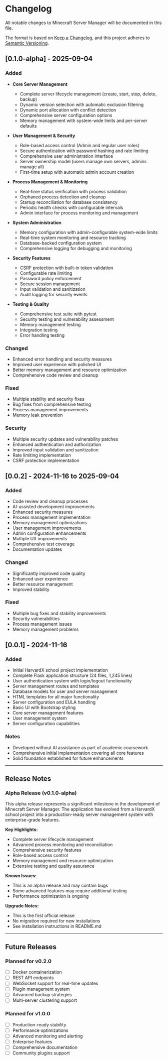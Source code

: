 # Changelog

All notable changes to Minecraft Server Manager will be documented in this file.

The format is based on [Keep a Changelog](https://keepachangelog.com/en/1.0.0/),
and this project adheres to [Semantic Versioning](https://semver.org/spec/v2.0.0.html).

## [0.1.0-alpha] - 2025-09-04

### Added
- **Core Server Management**
  - Complete server lifecycle management (create, start, stop, delete, backup)
  - Dynamic version selection with automatic exclusion filtering
  - Dynamic port allocation with conflict detection
  - Comprehensive server configuration options
  - Memory management with system-wide limits and per-server defaults

- **User Management & Security**
  - Role-based access control (Admin and regular user roles)
  - Secure authentication with password hashing and rate limiting
  - Comprehensive user administration interface
  - Server ownership model (users manage own servers, admins manage all)
  - First-time setup with automatic admin account creation

- **Process Management & Monitoring**
  - Real-time status verification with process validation
  - Orphaned process detection and cleanup
  - Startup reconciliation for database consistency
  - Periodic health checks with configurable intervals
  - Admin interface for process monitoring and management

- **System Administration**
  - Memory configuration with admin-configurable system-wide limits
  - Real-time system monitoring and resource tracking
  - Database-backed configuration system
  - Comprehensive logging for debugging and monitoring

- **Security Features**
  - CSRF protection with built-in token validation
  - Configurable rate limiting
  - Password policy enforcement
  - Secure session management
  - Input validation and sanitization
  - Audit logging for security events

- **Testing & Quality**
  - Comprehensive test suite with pytest
  - Security testing and vulnerability assessment
  - Memory management testing
  - Integration testing
  - Error handling testing

### Changed
- Enhanced error handling and security measures
- Improved user experience with polished UI
- Better memory management and resource optimization
- Comprehensive code review and cleanup

### Fixed
- Multiple stability and security fixes
- Bug fixes from comprehensive testing
- Process management improvements
- Memory leak prevention

### Security
- Multiple security updates and vulnerability patches
- Enhanced authentication and authorization
- Improved input validation and sanitization
- Rate limiting implementation
- CSRF protection implementation

## [0.0.2] - 2024-11-16 to 2025-09-04

### Added
- Code review and cleanup processes
- AI-assisted development improvements
- Enhanced security measures
- Process management implementation
- Memory management optimizations
- User management improvements
- Admin configuration enhancements
- Multiple UX improvements
- Comprehensive test coverage
- Documentation updates

### Changed
- Significantly improved code quality
- Enhanced user experience
- Better resource management
- Improved stability

### Fixed
- Multiple bug fixes and stability improvements
- Security vulnerabilities
- Process management issues
- Memory management problems

## [0.0.1] - 2024-11-16

### Added
- Initial HarvardX school project implementation
- Complete Flask application structure (24 files, 1,245 lines)
- User authentication system with login/logout functionality
- Server management routes and templates
- Database models for user and server management
- HTML templates for all major functionality
- Server configuration and EULA handling
- Basic UI with Bootstrap styling
- Core server management features
- User management system
- Server configuration capabilities

### Notes
- Developed without AI assistance as part of academic coursework
- Comprehensive initial implementation covering all core features
- Solid foundation established for future enhancements

---

## Release Notes

### Alpha Release (v0.1.0-alpha)
This alpha release represents a significant milestone in the development of Minecraft Server Manager. The application has evolved from a HarvardX school project into a production-ready server management system with enterprise-grade features.

**Key Highlights:**
- Complete server lifecycle management
- Advanced process monitoring and reconciliation
- Comprehensive security features
- Role-based access control
- Memory management and resource optimization
- Extensive testing and quality assurance

**Known Issues:**
- This is an alpha release and may contain bugs
- Some advanced features may require additional testing
- Performance optimization is ongoing

**Upgrade Notes:**
- This is the first official release
- No migration required for new installations
- See installation instructions in README.md

---

## Future Releases

### Planned for v0.2.0
- [ ] Docker containerization
- [ ] REST API endpoints
- [ ] WebSocket support for real-time updates
- [ ] Plugin management system
- [ ] Advanced backup strategies
- [ ] Multi-server clustering support

### Planned for v1.0.0
- [ ] Production-ready stability
- [ ] Performance optimizations
- [ ] Advanced monitoring and alerting
- [ ] Enterprise features
- [ ] Comprehensive documentation
- [ ] Community plugins support
